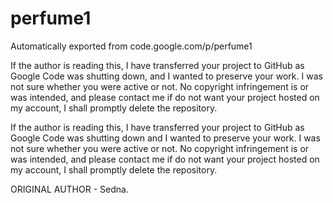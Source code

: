 # perfume1
Automatically exported from code.google.com/p/perfume1

 If the author is reading this, I have transferred your project to GitHub as Google Code was shutting down, and I wanted to preserve your work. I was not sure whether you were active or not. No copyright infringement is or was intended, and please contact me if do not want your project hosted on my account, I shall promptly delete the repository.
 
If the author is reading this, I have transferred your project to GitHub as Google Code was shutting down
and I wanted to preserve your work.
I was not sure whether you were active or not.
No copyright infringement is or was intended, and please contact me if do not want your project
hosted on my account, I shall promptly delete the repository.

ORIGINAL AUTHOR - Sedna.
